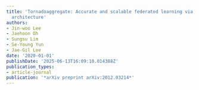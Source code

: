 ```yaml
---
title: 'Tornadoaggregate: Accurate and scalable federated learning via the ring-based
  architecture'
authors:
- Jin-woo Lee
- Jaehoon Oh
- Sungsu Lim
- Se-Young Yun
- Jae-Gil Lee
date: '2020-01-01'
publishDate: '2025-06-13T16:09:10.014388Z'
publication_types:
- article-journal
publication: '*arXiv preprint arXiv:2012.03214*'
---
```

